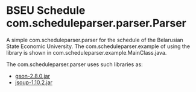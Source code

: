 # BSEU Schedule com.scheduleparser.parser.Parser

A simple com.scheduleparser.parser for the schedule of the Belarusian State Economic University.
The com.scheduleparser.example of using the library is shown in com.scheduleparser.example.MainClass.java.

The com.scheduleparser.parser uses such libraries as:
  * [gson-2.8.0.jar](http://central.maven.org/maven2/com/google/code/gson/gson/2.8.0/gson-2.8.0.jar)
  * [jsoup-1.10.2.jar](https://jsoup.org/packages/jsoup-1.10.2.jar)
